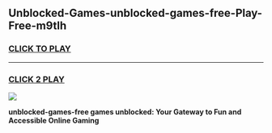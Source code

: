 
## Unblocked-Games-unblocked-games-free-Play-Free-m9tlh
<h3>
<a href="https://premium76.site?title=unblocked-games-free&ref=15A">CLICK TO PLAY</a></h3>
<hr>

<h3>
<a href="https://premium76.site?title=unblocked-games-free&ref=15A">CLICK 2 PLAY</a>
  
</h3>

<a href="https://premium76.site?title=unblocked-games-free&ref=15A"><img src="https://clearcache.store/games.png"></a>


**unblocked-games-free games unblocked: Your Gateway to Fun and Accessible Online Gaming**
